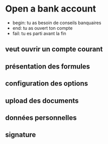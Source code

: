 # Open a bank account
* begin: tu as besoin de conseils banquaires
* end: tu as ouvert ton compte
* fail: tu es parti avant la fin

## veut ouvrir un compte courant

## présentation des formules

## configuration des options

## upload des documents

## données personnelles

## signature


